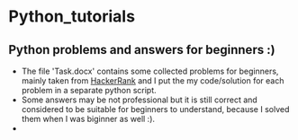 # Python_tutorials

## Python  problems and answers for beginners :) 

* The file 'Task.docx' contains some collected  problems for beginners, mainly taken from [HackerRank](https://www.hackerrank.com/) and I put the my code/solution for each problem  in a separate python script.
* Some answers may be not professional but it is still correct and considered to be suitable for beginners to understand, because I solved them when I was biginner as well :). 
* 

